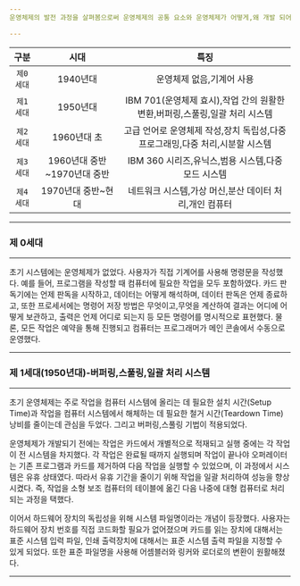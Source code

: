 ```yaml
---
운영체제의 발전 과정을 살펴봄으로써 운영체제의 공통 요소와 운영체제가 어떻게,왜 개발 되어 왔는지를 이해할 수 있다. 특히 운영체제와 컴퓨터 구조는 서로 영향을 많이 주었는데, 이런 관찰을 통해 운영체제의 개념을 올바로 파악할 수 있다.

---
```


| 구분 |  시대 |  특징 | 
| :----:  |  :----:  |  :----:  |
|`제0세대`| 1940년대| 운영체제 없음,기계어 사용|
|`제1세대`| 1950년대| IBM 701(운영체제 효시),작업 간의 원활한 변환,버퍼링,스풀링,일괄 처리 시스템 |
|`제2세대`| 1960년대 초 | 고급 언어로 운영체제 작성,장치 독립성,다중 프로그래밍,다중 처리,시분할 시스템|
|`제3세대`| 1960년대 중반~1970년대 중반 | IBM 360 시리즈,유닉스,범용 시스템,다중 모드 시스템 |
|`제4세대`| 1970년대 중반~현대| 네트워크 시스템,가상 머신,분산 데이터 처리,개인 컴퓨터 |

---
### 제 0세대
---
초기 시스템에는 운영체제가 없었다. 사용자가 직접 기계어를 사용해 명령문을 작성했다. 예를 들어, 프로그램을 작성할 때 컴퓨터에 필요한 작업을 모두 포함하였다. 카드 판독기에는 언제 판독을 시작하고, 데이터는 어떻게 해석하며, 데이터 판독은 언제 종료하고, 또한 프로세서에는 명령어 저장 방법은 무엇이고,무엇을 계산하여 결과는 어디에 어떻게 보관하고, 출력은 언제 어디로 되는지 등 모든 명령어를 명시적으로 표현했다. 물론, 모든 작업은 예약을 통해 진행되고 컴퓨터는 프로그래머가 메인 콘솔에서 수동으로 운영했다.

---
### 제 1세대(1950년대)-버퍼링,스풀링,일괄 처리 시스템
---
초기 운영체제는 주로 작업을 컴퓨터 시스템에 올리는 데 필요한 설치 시간(Setup Time)과 작업을 컴퓨터 시스템에서 해체하는 데 필요한 철거 시간(Teardown Time)낭비를 줄이는데 관심을 두었다. 그리고 버퍼링,스풀링 기법이 적용되었다.

운영체제가 개발되기 전에는 작업은 카드에서 개별적으로 적재되고 실행 중에는 각 작업이 전 시스템을 차지했다. 각 작업은 완료될 때까지 실행되며 작업이 끝나야 오퍼레이터는 기존 프로그램과 카드를 제거하여 다음 작업을 실행할 수 있었으며, 이 과정에서 시스템은 유휴 상태였다. 따라서 유휴 기간을 줄이기 위해 작업을 일괄 처리하여 성능을 향상시켰다. 즉, 작업을 소형 보조 컴퓨터의 테이블에 옮긴 다음 나중에 대형 컴퓨터로 처리되는 과정을 택했다.

이어서 하드웨어 장치의 독립성을 위해 시스템 파일명이라는 개념이 등장했다. 사용자는 하드웨어 장치 번호를 직접 코드화할 필요가 없어졌으며 카드를 읽는 장치에 대해서는 표준 시스템 입력 파일, 인쇄 출력장치에 대해서는 표준 시스템 출력 파일을 지정할 수 있게 되었다. 또한 표준 파일명을 사용해 어셈블러와 링커와 로더로의 변환이 원활해졌다.

---








